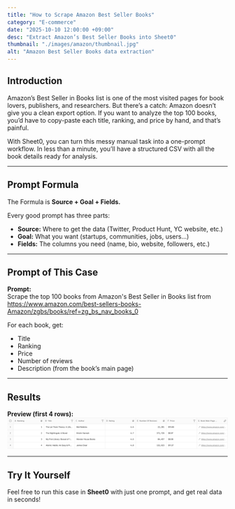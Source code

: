 ```yaml
---
title: "How to Scrape Amazon Best Seller Books"
category: "E-commerce"
date: "2025-10-10 12:00:00 +09:00"
desc: "Extract Amazon’s Best Seller Books into Sheet0"
thumbnail: "./images/amazon/thumbnail.jpg"
alt: "Amazon Best Seller Books data extraction"
---
```


## Introduction

Amazon’s Best Seller in Books list is one of the most visited pages for book lovers, publishers, and researchers. But there’s a catch: Amazon doesn’t give you a clean export option. If you want to analyze the top 100 books, you’d have to copy-paste each title, ranking, and price by hand, and that’s painful.

With Sheet0, you can turn this messy manual task into a one-prompt workflow. In less than a minute, you’ll have a structured CSV with all the book details ready for analysis.

---

## Prompt Formula

The Formula is **Source + Goal + Fields.**

Every good prompt has three parts:

- **Source:** Where to get the data (Twitter, Product Hunt, YC website, etc.)
- **Goal:** What you want (startups, communities, jobs, users…)
- **Fields:** The columns you need (name, bio, website, followers, etc.)

---

## Prompt of This Case

**Prompt:**  
Scrape the top 100 books from Amazon's Best Seller in Books list from
https://www.amazon.com/best-sellers-books-Amazon/zgbs/books/ref=zg_bs_nav_books_0

For each book, get:

- Title
- Ranking
- Price
- Number of reviews
- Description (from the book’s main page)

---

## Results

**Preview (first 4 rows):**  
![Preview](./images/amazon/amazon.jpg)

---

## Try It Yourself

Feel free to run this case in **Sheet0** with just one prompt, and get real data in seconds!

<!-- ### Set Front matter

```md
---
title: "Getting Started"  // Post title
category: "Instruction"   // Post category
date: "2020-03-01 12:00:00 +09:00"  // Current time
desc: "Let's start making blogs step by step!"  // Post desc
thumbnail: "./images/getting-started/thumbnail.jpg" // Post thumbnail
alt: "apple and shaking hands"  // [optional] thumbnail image alt
---
```

- _NOTE_ : Properties other than alt must be required.

## Edit About Page

Easy. You can modify the `blog/about.md` file. If you need additional styling, give an id or class to a specific element in `about.md` and try to control it in the `pages/about.js` file.

An example is shown below.

### blog/about.md

```md
<h2 id="title">Hello</h2>
```

### pages/about.js

```js
const About = () => {
  /* ... */
}

const Container = styled(Markdown).attrs({
  as: "main",
})`
  width: var(--post-width);
  margin: 0 auto;
  margin-top: 80px;
  margin-bottom: 6rem;

  @media (max-width: ${({ theme }) => theme.device.sm}) {
    margin-top: var(--sizing-xl);
    width: 87.5%;
  }

  h1 {
    margin-bottom: 2rem;
  }

  h2 {
    margin-top: var(--sizing-lg);

    @media (max-width: ${({ theme }) => theme.device.sm}) {
      font-size: 1.75rem;
    }
  }

  h3 {
    @media (max-width: ${({ theme }) => theme.device.sm}) {
      font-size: 1.25rem;
    }
  }

  /* You can Add Additional Styling here */

  #title {
    font-size: 60px;
  }
`

export default About
```

## Other Customization

You can freely customize each componentfile using the styled-component. If you want to change the style globally, you can change the `styles/globalStyle` file.

Thank you for using `gatsby-starter-apple`. If you have any questions, please leave them on this **[link](https://github.com/sungik-choi/gatsby-starter-apple/issues).** -->

